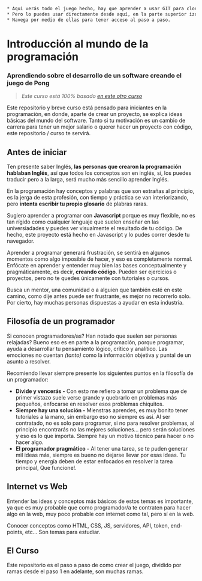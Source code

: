 ```bash
* Aqui verás todo el juego hecho, hay que aprender a usar GIT para clonar el repo.
* Pero lo puedes usar directamente desde aquí, en la parte superior izquierda se pueden ver las ramas.
* Navega por medio de ellas para tener acceso al paso a paso.
```

# Introducción al mundo de la programación
### Aprendiendo sobre el desarrollo de un software creando el juego de Pong

> _Este curso está 100% basado [en este otro curso](https://www.udemy.com/course/code-your-first-game/)_

Este repositorio y breve curso está pensado para iniciantes en la programación, en donde, aparte de crear un proyecto, se explica ideas básicas del mundo del software. Tanto si tu motivación es un cambio de carrera para tener un mejor salario o querer hacer un proyecto con código, este repositorio / curso te servirá.

## Antes de iniciar

Ten presente saber Inglés, __las personas que crearon la programación hablaban Inglés__, así que todos los conceptos son en inglés, sí, los puedes traducir pero a la larga, será mucho más sencillo aprender Inglés.

En la programación hay conceptos y palabras que son extrañas al principio, es la jerga de esta profesión, con tiempo y práctica se van interiorizando, pero **intenta escribir tu propio glosario** de plabras raras.

Sugiero aprender a programar con **Javascript** porque es muy flexible, no es tan rígido como cualquier lenguaje que suelen enseñar en las universiadades y puedes ver visualmente el resultado de tu código. De hecho, este proyecto está hecho en Javascript y lo pudes correr desde tu navegador.

Aprender a programar generará frustración, se sentirá en algunos momentos como algo imposible de hacer, y eso es completamente normal. Enfócate en aprender y entender muy bien las bases conceptualmente y pragmáticamente, es decir, **creando código**. Pueden ser ejercicios o proyectos, pero no te quedes únicamente con tutoriales o cursos.

Busca un mentor, una comunidad o a alguien que también esté en este camino, como dije antes puede ser frustrante, es mejor no recorrerlo solo. Por cierto, hay muchas personas dispuestas a ayudar en esta industria.

## Filosofía de un programador

Si conocen programadores/as? Han notado que suelen ser personas relajadas? Bueno eso es en parte a la programación, porque programar, ayuda a desarrollar tu pensamiento lógico, crítico y analítico. Las emociones no cuentan _(tanto)_ como la información objetiva y puntal de un asunto a resolver.

Recomiendo llevar siempre presente los siguientes puntos en la filosofía de un programador:
* __Divide y vencerás -__ Con esto me refiero a tomar un problema que de primer vistazo suele verse grande y quebrarlo en problemas más pequeños, enfocarse en resolver esos problemas chiquitos.
* __Siempre hay una solución -__ Mienstras aprendes, es muy bonito tener tutoriales a la mano, sin embargo eso no siempre es así. Al ser contratado, no es solo para programar, si no para resolver problemas, al principio encontrarás no las mejores soluciones... pero serán soluciones y eso es lo que importa. Siempre hay un motivo técnico para hacer o no hacer algo.
* __El programador pragmático -__ Al tener una tarea, se te puden generar mil ideas más, siempre es bueno no dejarse llevar por esas ideas. Tu tiempo y energía deben de estar enfocados en resolver la tarea principal, Que funcione!.

## Internet vs Web

Entender las ideas y conceptos más básicos de estos temas es importante, ya que es muy probable que como programador/a te contraten para hacer algo en la web, muy poco probable con internet como tal, pero sí en la web.

Conocer conceptos como HTML, CSS, JS, servidores, API, token, end-points, etc... Son temas para estudiar.

## El Curso

Este repositorio es el paso a paso de como crear el juego, dividido por ramas desde el paso 1 en adelante, son muchas ramas.
